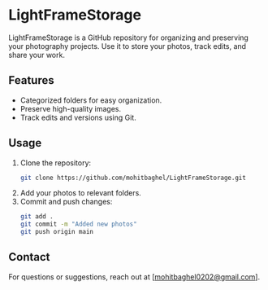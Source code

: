 # LightFrameStorage

LightFrameStorage is a GitHub repository for organizing and preserving your photography projects. Use it to store your photos, track edits, and share your work.

## Features
- Categorized folders for easy organization.
- Preserve high-quality images.
- Track edits and versions using Git.

## Usage
1. Clone the repository:
   ```bash
   git clone https://github.com/mohitbaghel/LightFrameStorage.git
   ```
2. Add your photos to relevant folders.
3. Commit and push changes:
   ```bash
   git add .
   git commit -m "Added new photos"
   git push origin main
   ```

## Contact
For questions or suggestions, reach out at [mohitbaghel0202@gmail.com].
